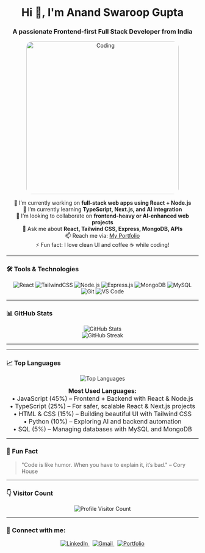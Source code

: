 <h1 align="center">Hi 👋, I'm Anand Swaroop Gupta</h1>

<h3 align="center">A passionate Frontend-first Full Stack Developer from India</h3>

<p align="center">
  <img alt="Coding" width="400" src="https://media.giphy.com/media/qgQUggAC3Pfv687qPC/giphy.gif" style="border-radius: 15px; max-width: 100%; height: auto;" />
</p>

<p align="center">
  🔭 I’m currently working on <b>full-stack web apps using React + Node.js</b><br/>
  🌱 I’m currently learning <b>TypeScript, Next.js, and AI integration</b><br/>
  👯 I’m looking to collaborate on <b>frontend-heavy or AI-enhanced web projects</b><br/> 
  💬 Ask me about <b>React, Tailwind CSS, Express, MongoDB, APIs</b><br/>
  📫 Reach me via: <a href="https://portfolio-anand-swaroop-guptas-projects.vercel.app/" target="_blank">My Portfolio</a><br/>
  ⚡ Fun fact: I love clean UI and coffee ☕ while coding!
</p>

---

### 🛠️ Tools & Technologies

<p align="center">
  <img alt="React" src="https://img.shields.io/badge/React-20232A?style=for-the-badge&logo=react&logoColor=61DAFB" />
  <img alt="TailwindCSS" src="https://img.shields.io/badge/TailwindCSS-06B6D4?style=for-the-badge&logo=tailwindcss&logoColor=white" />
  <img alt="Node.js" src="https://img.shields.io/badge/Node.js-339933?style=for-the-badge&logo=nodedotjs&logoColor=white" />
  <img alt="Express.js" src="https://img.shields.io/badge/Express.js-000000?style=for-the-badge&logo=express&logoColor=white" />
  <img alt="MongoDB" src="https://img.shields.io/badge/MongoDB-4EA94B?style=for-the-badge&logo=mongodb&logoColor=white" />
  <img alt="MySQL" src="https://img.shields.io/badge/MySQL-005C84?style=for-the-badge&logo=mysql&logoColor=white" />
  <img alt="Git" src="https://img.shields.io/badge/Git-F05032?style=for-the-badge&logo=git&logoColor=white" />
  <img alt="VS Code" src="https://img.shields.io/badge/VS%20Code-007ACC?style=for-the-badge&logo=visual-studio-code&logoColor=white" />
</p>

---

### 📊 GitHub Stats

<p align="center">
  <img src="https://github-readme-stats.vercel.app/api?username=AnandGuptaDev&show_icons=true&theme=tokyonight" alt="GitHub Stats" />
  <br />
  <img src="https://github-readme-streak-stats.herokuapp.com/?user=AnandGuptaDev&theme=tokyonight" alt="GitHub Streak" />
</p>

---

---

### 📈 Top Languages

<p align="center">
  <img src="https://github-readme-stats.vercel.app/api/top-langs/?username=AnandGuptaDev&layout=compact&theme=tokyonight&langs_count=5" alt="Top Languages" />
</p>

<p align="center" style="max-width: 600px; margin:auto; font-size: 16px;">
  <b>Most Used Languages:</b><br/>
  • JavaScript (45%) – Frontend + Backend with React & Node.js<br/>
  • TypeScript (25%) – For safer, scalable React & Next.js projects<br/>
  • HTML & CSS (15%) – Building beautiful UI with Tailwind CSS<br/>
  • Python (10%) – Exploring AI and backend automation<br/>
  • SQL (5%) – Managing databases with MySQL and MongoDB
</p>

---

### 🧩 Fun Fact

> "Code is like humor. When you have to explain it, it’s bad." – Cory House

---

### 👇 Visitor Count

<p align="center">
  <img src="https://profile-counter.glitch.me/AnandGuptaDev/count.svg" alt="Profile Visitor Count" />
</p>

---

### 🔗 Connect with me:

<p align="center">
  <a href="https://www.linkedin.com/in/anand-swaroop-gupta-42b72623b" target="_main" rel="noopener noreferrer">
    <img src="https://img.shields.io/badge/LinkedIn-blue?style=for-the-badge&logo=linkedin&logoColor=white" alt="LinkedIn" />
  </a>
  &nbsp;
  <a href="mailto:anandgupta020204@gmail.com" target="_main" rel="noopener noreferrer">
    <img src="https://img.shields.io/badge/Gmail-red?style=for-the-badge&logo=gmail&logoColor=white" alt="Gmail" />
  </a>
  &nbsp;
  <a href="https://portfolio-anand-swaroop-guptas-projects.vercel.app/" target="_main" rel="noopener noreferrer">
    <img src="https://img.shields.io/badge/Portfolio-grey?style=for-the-badge&logo=vercel&logoColor=white" alt="Portfolio" />
  </a>
</p>
